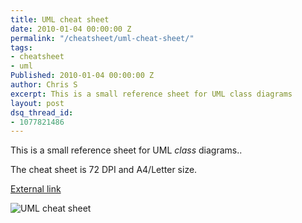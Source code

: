 ```yaml
---
title: UML cheat sheet
date: 2010-01-04 00:00:00 Z
permalink: "/cheatsheet/uml-cheat-sheet/"
tags:
- cheatsheet
- uml
Published: 2010-01-04 00:00:00 Z
author: Chris S
excerpt: This is a small reference sheet for UML class diagrams
layout: post
dsq_thread_id:
- 1077821486
---
```


This is a small reference sheet for UML *class* diagrams.. 

<!--more-->

The cheat sheet is 72 DPI and A4/Letter size.

[External link][1]

![UML cheat sheet][2]

 [1]: /assets/2010/01/umlcheatsheet.jpg
 [2]: /assets/2010/01/umlcheatsheet.jpg